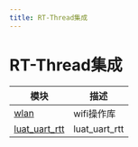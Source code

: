 ```yaml
---
title: RT-Thread集成
---
```


# RT-Thread集成

模块 | 描述
---|----
[wlan](luat_lib_wlan.md) | wifi操作库
[luat_uart_rtt](luat_uart_rtt.md) | luat_uart_rtt
 